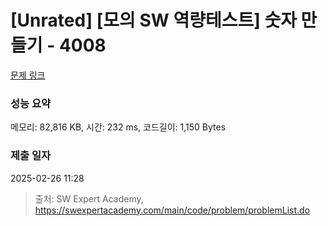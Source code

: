 # [Unrated] [모의 SW 역량테스트] 숫자 만들기 - 4008 

[문제 링크](https://swexpertacademy.com/main/code/problem/problemDetail.do?contestProbId=AWIeRZV6kBUDFAVH) 

### 성능 요약

메모리: 82,816 KB, 시간: 232 ms, 코드길이: 1,150 Bytes

### 제출 일자

2025-02-26 11:28



> 출처: SW Expert Academy, https://swexpertacademy.com/main/code/problem/problemList.do